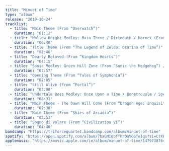 ```yaml
---
title: "Minuet of Time"
type: "album"
release: "2019-10-24"
tracklist:
  - title: "Main Theme (From “Overwatch”)"
    duration: "01:12"
  - title: "Hollow Knight Medley: Main Theme / Dirtmouth / Hornet (From “Hollow Knight”)"
    duration: "06:40"
  - title: "Title Theme (From “The Legend of Zelda: Ocarina of Time”)"
    duration: "02:46"
  - title: "Dearly Beloved (From “Kingdom Hearts”)"
    duration: "04:15"
  - title: "Sonic Medley: Green Hill Zone (From “Sonic the Hedgehog”) / Emerald Hill Zone (From “Sonic the Hedgehog 2”) / Power Up (From “Sonic the Hedgehog”) / Dr. Robotnik (From “Sonic the Hedgehog 2”)"
    duration: "03:57"
  - title: "Opening Theme (From “Tales of Symphonia”)"
    duration: "02:05"
  - title: "Still Alive (From “Portal”)"
    duration: "03:00"
  - title: "Undertale Boss Medley: Once Upon a Time / Bonetrousle / Spear of Justice / Megalovania / ASGORE (From “Undertale”)"
    duration: "08:31"
  - title: "Main Theme - The Dawn Will Come (From “Dragon Age: Inquisition”)"
    duration: "02:38"
  - title: "Main Theme (From “Skies of Arcadia”)"
    duration: "02:53"
  - title: "Sogno di Volare (From “Civilization VI”)"
    duration: "04:40"
bandcamp: "https://triforcequartet.bandcamp.com/album/minuet-of-time"
spotify: "https://open.spotify.com/album/7baGMI0bffhrOaVO6Te1qs?si=C7XFMWWhRB6qDYNqPf-8kA"
applemusic: "https://music.apple.com/ie/album/minuet-of-time/1479738764"
---
```


